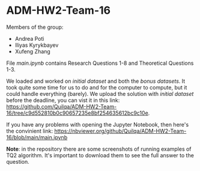 # ADM-HW2-Team-16
Members of the group:
- Andrea Potì
- Iliyas Kyrykbayev
- Xufeng Zhang

File _main.ipynb_ contains Research Questions 1-8 and Theoretical Questions 1-3.

We loaded and worked on _initial dataset_ and both the _bonus datasets_. It took quite some time for us to do and for the computer to compute, but it could handle everything (barely). We upload the solution with _initial dataset_ before the deadline, you can vist it in this link: https://github.com/Quilqa/ADM-HW2-Team-16/tree/c9d552810b0c90657235e8bf254635612bc9c10e.

If you have any problems with opening the Jupyter Notebook, then here's the convinient link: https://nbviewer.org/github/Quilqa/ADM-HW2-Team-16/blob/main/main.ipynb

**Note**: in the repository there are some screenshots of running examples of TQ2 algorithm. It's important to download them to see the full answer to the question.
